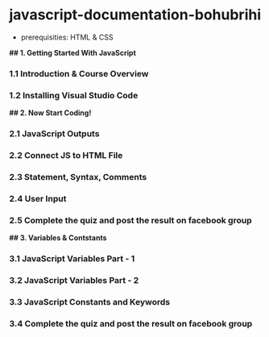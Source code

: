 # javascript-documentation-bohubrihi
- prerequisities: HTML & CSS

**## 1. Getting Started With JavaScript**

### 1.1 Introduction & Course Overview
### 1.2 Installing Visual Studio Code


**## 2. Now Start Coding!**

### 2.1 JavaScript Outputs
### 2.2 Connect JS to HTML File
### 2.3 Statement, Syntax, Comments
### 2.4 User Input
### 2.5 Complete the quiz and post the result on facebook group

**## 3. Variables & Contstants**

### 3.1 JavaScript Variables Part - 1
### 3.2 JavaScript Variables Part - 2
### 3.3 JavaScript Constants and Keywords
### 3.4 Complete the quiz and post the result on facebook group

